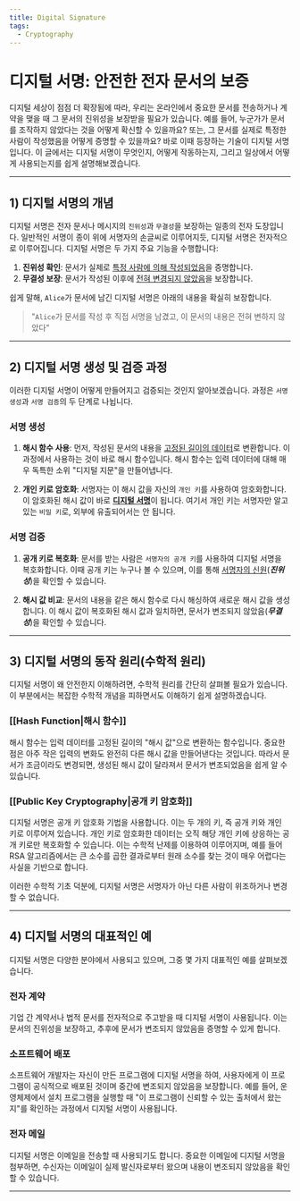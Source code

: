 ```yaml
---
title: Digital Signature
tags:
  - Cryptography
---
```

# 디지털 서명: 안전한 전자 문서의 보증

디지털 세상이 점점 더 확장됨에 따라, 우리는 온라인에서 중요한 문서를 전송하거나 계약을 맺을 때 그 문서의 진위성을 보장받을 필요가 있습니다. 예를 들어, 누군가가 문서를 조작하지 않았다는 것을 어떻게 확신할 수 있을까요? 또는, 그 문서를 실제로 특정한 사람이 작성했음을 어떻게 증명할 수 있을까요? 바로 이때 등장하는 기술이 디지털 서명입니다. 이 글에서는 디지털 서명이 무엇인지, 어떻게 작동하는지, 그리고 일상에서 어떻게 사용되는지를 쉽게 설명해보겠습니다.

---

## 1) 디지털 서명의 개념

디지털 서명은 전자 문서나 메시지의 `진위성`과 `무결성`을 보장하는 일종의 전자 도장입니다. 일반적인 서명이 종이 위에 서명자의 손글씨로 이루어지듯, 디지털 서명은 전자적으로 이루어집니다. 디지털 서명은 두 가지 주요 기능을 수행합니다:

1. **진위성 확인**: 문서가 실제로 <u>특정 사람에 의해 작성되었음</u>을 증명합니다.
2. **무결성 보장**: 문서가 작성된 이후에 <u>전혀 변경되지 않았음</u>을 보장합니다.

쉽게 말해, `Alice`가 문서에 남긴 디지털 서명은 아래의 내용을 확실히 보장합니다.

> "`Alice`가 문서를 작성 후 직접 서명을 남겼고, 이 문서의 내용은 전혀 변하지 않았다"

---

## 2) 디지털 서명 생성 및 검증 과정

이러한 디지털 서명이 어떻게 만들어지고 검증되는 것인지 알아보겠습니다. 
과정은 `서명 생성`과 `서명 검증`의 두 단계로 나뉩니다.

### 서명 생성

1. **해시 함수 사용**: 먼저, 작성된 문서의 내용을 <u>고정된 길이의 데이터</u>로 변환합니다. 이 과정에서 사용하는 것이 바로 해시 함수입니다. 해시 함수는 입력 데이터에 대해 매우 독특한 소위 "디지털 지문"을 만들어냅니다.
   
2. **개인 키로 암호화**: 서명자는 이 해시 값을 자신의 `개인 키`를 사용하여 암호화합니다. 이 암호화된 해시 값이 바로 <u>**디지털 서명**</u>이 됩니다. 여기서 개인 키는 서명자만 알고 있는 `비밀 키`로, 외부에 유출되어서는 안 됩니다.

### 서명 검증

1. **공개 키로 복호화**: 문서를 받는 사람은 `서명자의 공개 키`를 사용하여 디지털 서명을 복호화합니다. 이때 공개 키는 누구나 볼 수 있으며, 이를 통해 <u>서명자의 신원</u>(***진위성***)을 확인할 수 있습니다.
   
2. **해시 값 비교**: 문서의 내용을 같은 해시 함수로 다시 해싱하여 새로운 해시 값을 생성합니다. 이 해시 값이 복호화된 해시 값과 일치하면, 문서가 변조되지 않았음(***무결성***)을 확인할 수 있습니다.

---

## 3) 디지털 서명의 동작 원리(수학적 원리)

디지털 서명이 왜 안전한지 이해하려면, 수학적 원리를 간단히 살펴볼 필요가 있습니다. 이 부분에서는 복잡한 수학적 개념을 피하면서도 이해하기 쉽게 설명하겠습니다.

### [[Hash Function|해시 함수]]

해시 함수는 입력 데이터를 고정된 길이의 "해시 값"으로 변환하는 함수입니다. 중요한 점은 아주 작은 입력의 변화도 완전히 다른 해시 값을 만들어낸다는 것입니다. 따라서 문서가 조금이라도 변경되면, 생성된 해시 값이 달라져서 문서가 변조되었음을 쉽게 알 수 있습니다. 

### [[Public Key Cryptography|공개 키 암호화]]

디지털 서명은 공개 키 암호화 기법을 사용합니다. 이는 두 개의 키, 즉 공개 키와 개인 키로 이루어져 있습니다. 개인 키로 암호화한 데이터는 오직 해당 개인 키에 상응하는 공개 키로만 복호화할 수 있습니다. 이는 수학적 난제를 이용하여 이루어지며, 예를 들어 RSA 알고리즘에서는 큰 소수를 곱한 결과로부터 원래 소수를 찾는 것이 매우 어렵다는 사실을 기반으로 합니다.

이러한 수학적 기초 덕분에, 디지털 서명은 서명자가 아닌 다른 사람이 위조하거나 변경할 수 없습니다.

---

## 4) 디지털 서명의 대표적인 예

디지털 서명은 다양한 분야에서 사용되고 있으며, 그중 몇 가지 대표적인 예를 살펴보겠습니다.

### 전자 계약

기업 간 계약서나 법적 문서를 전자적으로 주고받을 때 디지털 서명이 사용됩니다. 이는 문서의 진위성을 보장하고, 추후에 문서가 변조되지 않았음을 증명할 수 있게 합니다.

### 소프트웨어 배포

소프트웨어 개발자는 자신이 만든 프로그램에 디지털 서명을 하여, 사용자에게 이 프로그램이 공식적으로 배포된 것이며 중간에 변조되지 않았음을 보장합니다. 예를 들어, 운영체제에서 설치 프로그램을 실행할 때 "이 프로그램이 신뢰할 수 있는 출처에서 왔는지"를 확인하는 과정에서 디지털 서명이 사용됩니다.

### 전자 메일

디지털 서명은 이메일을 전송할 때 사용되기도 합니다. 중요한 이메일에 디지털 서명을 첨부하면, 수신자는 이메일이 실제 발신자로부터 왔으며 내용이 변조되지 않았음을 확인할 수 있습니다.

---
